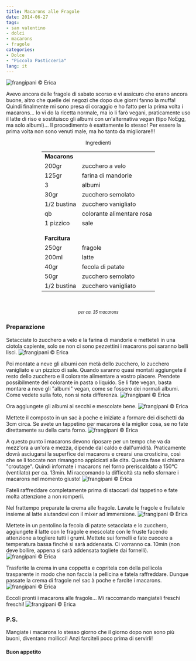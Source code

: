 ```yaml
---
title: Macarons alle Fragole
date: 2014-06-27
tags:
- san valentino
- dolci
- macarons
- fragole
categories:
- Dolce
- "Piccola Pasticceria"
lang: it
---
```

![](header.jpg "frangipani © Erica")

Avevo ancora delle fragole di sabato scorso e vi assicuro che erano ancora buone, altro che quelle dei negozi che dopo due giorni fanno la muffa! Quindi finalmente mi sono presa di coraggio e ho fatto per la prima volta i macarons... Io vi do la ricetta normale, ma io li farò vegani, praticamente uso il latte di riso e sostituisco gli albumi con un'alternativa vegan (tipo NoEgg, ma solo albumi)... Il procedimento è esattamente lo stesso! Per essere la prima volta non sono venuti male, ma ho tanto da migliorare!!!

<div id="wrapper" style="text-align: center">
  <div id="yourdiv" style="display: inline-block;">
    <div class="ingredients">
      <div class="ingredients-title">Ingredienti</div>
      <table>
        <tbody>
          <tr>
            <td colspan="2"><b>Macarons</b></td>
          </tr>
          <tr>
            <td>200gr</td>
            <td>zucchero a velo</td>
          </tr>
          <tr>
            <td>125gr</td>
            <td>farina di mandorle</td>
          </tr>
          <tr>
            <td>3</td>
            <td>albumi</td>
          </tr>
          <tr>
            <td>30gr</td>
            <td>zucchero semolato</td>
          </tr>
          <tr>
            <td>1/2 bustina</td>
            <td>zucchero vanigliato</td>
          </tr>
          <tr>
            <td>qb</td>
            <td>colorante alimentare rosa</td>
          </tr>
          <tr>    
            <td>1 pizzico</td>
            <td>sale</td>
          </tr>
          <tr style="height: 15px;"></tr>
          <tr>          
            <td colspan="2"><b>Farcitura</b></td>
          </tr>
          <tr>
            <td>250gr</td>
            <td>fragole</td>
          </tr>
          <tr>      
            <td>200ml</td>
            <td>latte</td>
          </tr>
          <tr>
            <td>40gr</td>
            <td>fecola di patate</td>
          </tr>
          <tr>
            <td>50gr</td>
            <td>zucchero semolato</td>
          </tr>
          <tr>
            <td>1/2 bustina</td>
            <td>zucchero vanigliato</td>      
          </tr>
        </tbody>
      </table>
      <br></br>
      <i class="pull-right" style="font-size: 80%;">per ca. 35 macarons</i>
    </div>
  </div>
</div>


<h3>
  <font color="grey">
    <i class="fa fa-cogs"></i>
  </font> Preparazione
</h3>

Setacciate lo zucchero a velo e la farina di mandorle e metteteli in una ciotola capiente, solo se non ci sono pezzettini i macarons poi saranno belli lisci.
![](secchi.jpg "frangipani © Erica")

Poi montate a neve gli albumi con metà dello zucchero, lo zucchero vanigliato e un pizzico di sale. Quando saranno quasi montati aggiungete il resto dello zucchero e il colorante alimentare a vostro piacere. Prendete possibilmente del colorante in pasta o liquido. Se li fate vegan, basta montare a neve gli "albumi" vegan, come se fossero dei normali albumi. Come vedete sulla foto, non si nota differenza.
![](albumi.jpg "frangipani © Erica")

Ora aggiungete gli albumi ai secchi e mescolate bene.
![](impasto.jpg "frangipani © Erica")

Mettete il composto in un sac à poche e iniziate a formare dei dischetti da 3cm circa. Se avete un tappetino per macarons è la miglior cosa, se no fate direttamente su della carta forno.
![](tappetino.jpg "frangipani © Erica")

A questo punto i macarons devono riposare per un tempo che va da mezz'ora a un'ora e mezza, dipende dal caldo e dall'umidità. Praticamente dovrà asciugarsi la superfice dei macarons e crearsi una crosticina, così che se li toccate non rimangono appicicati alle dita. Questa fase si chiama "croutage". Quindi infornate i macarons nel forno preriscaldato a 150°C (ventilato) per ca. 13min. Mi raccomando la difficoltà sta nello sfornare i macarons nel momento giusto!
![](sfornati.jpg "frangipani © Erica")

Fateli raffreddare completamente prima di staccarli dal tappetino e fate molta attenzione a non romperli.

Nel frattempo preparate la crema alle fragole. Lavate le fragole e frullatele insieme al latte aiutandovi con il mixer ad immersione.
![](fragole.jpg "frangipani © Erica")

Mettete in un pentolino la fecola di patate setacciata e lo zucchero, aggiungete il latte con le fragole e mescolate con le fruste facendo attenzione a togliere tutti i grumi. Mettete sui fornelli e fate cuocere a temperatura bassa finché si sarà addensata. Ci vorranno ca. 10min (non deve bollire, appena si sarà addensata togliete dai fornelli). 
![](crema.jpg "frangipani © Erica")

Trasferite la crema in una coppetta e copritela con della pellicola trasparente in modo che non faccia la pellicina e fatela raffreddare. Dunque passate la crema di fragole nel sac à poche e farcite i macarons.
![](assemblaggio.jpg "frangipani © Erica")

Eccoli pronti i macarons alle fragole... Mi raccomando mangiateli freschi freschi!
![](risultato.jpg "frangipani © Erica")


<h3>
  <font color="#FFCC00">
    <i class="fa fa-lightbulb-o"></i>
  </font> P.S.
</h3>

Mangiate i macarons lo stesso giorno che il giorno dopo non sono più buoni, diventano mollicci! Anzi farciteli poco prima di servirli!

<h4>Buon appetito
  <font color="red">
    <i class="fa fa-smile-o"></i>
  </font>
</h4>